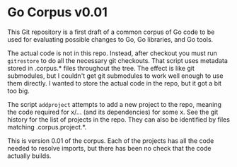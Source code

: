 # Go Corpus v0.01

This Git repository is a first draft of a common corpus of Go code to be used
for evaluating possible changes to Go, Go libraries, and Go tools.

The actual code is not in this repo. Instead, after checkout you must
run `gitrestore` to do all the necessary git checkouts.
That script uses metadata stored in .corpus.* files throughout
the tree. The effect is like git submodules, but I couldn't get git submodules
to work well enough to use them directly.
I wanted to store the actual code in the repo, but it got a bit too big.

The script `addproject` attempts to add a new project to the repo,
meaning the code required for x/... (and its dependencies) for some x.
See the git history for the list of projects in the repo.
They can also be identified by files matching .corpus.project.*.

This is version 0.01 of the corpus. Each of the projects has all the code
needed to resolve imports, but there has been no check that the code
actually builds.

